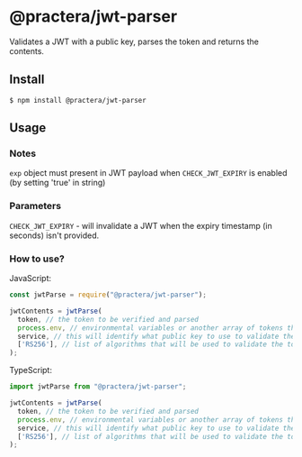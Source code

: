 # @practera/jwt-parser

Validates a JWT with a public key, parses the token and returns the contents.

## Install

```
$ npm install @practera/jwt-parser
```

## Usage

### Notes
`exp` object must present in JWT payload when `CHECK_JWT_EXPIRY` is enabled (by setting 'true' in string)

### Parameters

`CHECK_JWT_EXPIRY` - will invalidate a JWT when the expiry timestamp (in seconds) isn't provided.

### How to use?

JavaScript:
```js
const jwtParse = require("@practera/jwt-parser");

jwtContents = jwtParse(
  token, // the token to be verified and parsed
  process.env, // environmental variables or another array of tokens that are accepted
  service, // this will identify what public key to use to validate the token, the variable called ${service}_JWT will be used. The variable should contain a key called public and the public key as the value.
  ['RS256'], // list of algorithms that will be used to validate the token. Default: ['RS256']
);
```

TypeScript:
```js
import jwtParse from "@practera/jwt-parser";

jwtContents = jwtParse(
  token, // the token to be verified and parsed
  process.env, // environmental variables or another array of tokens that are accepted
  service, // this will identify what public key to use to validate the token, the variable called ${service}_JWT will be used. The variable should contain a key called public and the public key as the value.
  ['RS256'], // list of algorithms that will be used to validate the token. Default: ['RS256']
);
```
